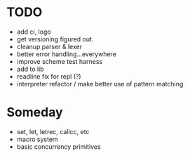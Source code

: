 # TODO

- add ci, logo
- get versioning figured out.
- cleanup parser & lexer
- better error handling...everywhere
- improve scheme test harness
- add to lib
- readline fix for repl (?)
- interpreter refactor / make better use of pattern matching

# Someday

- set, let, letrec, callcc, etc
- macro system
- basic concurrency primitives
